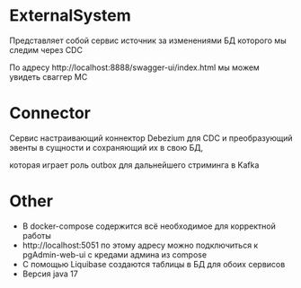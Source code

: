 # ExternalSystem
Представляет собой сервис источник за изменениями БД которого мы следим через CDC

По адресу http://localhost:8888/swagger-ui/index.html мы можем увидеть сваггер МС

# Connector
Сервис настраивающий коннектор Debezium для CDC и преобразующий эвенты в сущности и сохраняющий их в свою БД,

которая играет роль outbox для дальнейшего стриминга в Kafka

# Other
* В docker-compose содержится всё необходимое для корректной работы
* 
  http://localhost:5051 по этому адресу можно подключиться к pgAdmin-web-ui с кредами админа из compose
* С помощью Liquibase создаются таблицы в БД для обоих сервисов
* Версия java 17